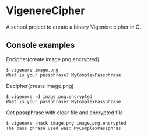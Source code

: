 # VigenereCipher

A school project to create a binary Vigenère cipher in C.

## Console examples

Encipher(create image.png.encrypted)
```
$ vigenere image.png
What is your passphrase? MyComplexPassphrase
```

Decipher(create image.png)
```
$ vigenere -d image.png.encrypted
What is your passphrase? MyComplexPassphrase
```

Get passphrase with clear file and encrypted file
```
$ vigenere -hack image.png image.png.encrypted
The pass phrase used was: MyComplexPassphras
```
